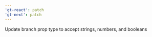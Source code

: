 ```yaml
---
'gt-react': patch
'gt-next': patch
---
```


Update branch prop type to accept strings, numbers, and booleans
